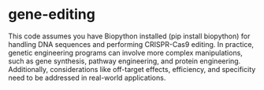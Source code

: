 # gene-editing
This code assumes you have Biopython installed (pip install biopython) for handling DNA sequences and performing CRISPR-Cas9 editing. In practice, genetic engineering programs can involve more complex manipulations, such as gene synthesis, pathway engineering, and protein engineering. Additionally, considerations like off-target effects, efficiency, and specificity need to be addressed in real-world applications.
